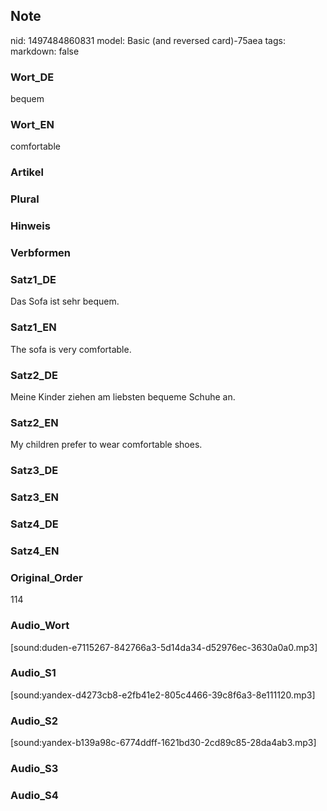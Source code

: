 ## Note
nid: 1497484860831
model: Basic (and reversed card)-75aea
tags: 
markdown: false

### Wort_DE
bequem

### Wort_EN
comfortable

### Artikel


### Plural


### Hinweis


### Verbformen


### Satz1_DE
Das Sofa ist sehr bequem.

### Satz1_EN
The sofa is very comfortable.

### Satz2_DE
Meine Kinder ziehen am liebsten bequeme Schuhe an.

### Satz2_EN
My children prefer to wear comfortable shoes.

### Satz3_DE


### Satz3_EN


### Satz4_DE


### Satz4_EN


### Original_Order
114

### Audio_Wort
[sound:duden-e7115267-842766a3-5d14da34-d52976ec-3630a0a0.mp3]

### Audio_S1
[sound:yandex-d4273cb8-e2fb41e2-805c4466-39c8f6a3-8e111120.mp3]

### Audio_S2
[sound:yandex-b139a98c-6774ddff-1621bd30-2cd89c85-28da4ab3.mp3]

### Audio_S3


### Audio_S4

